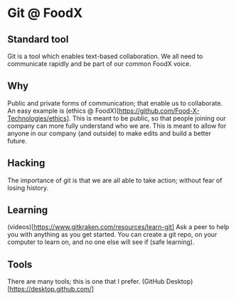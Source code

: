 # Git @ FoodX
## Standard tool
Git is a tool which enables text-based collaboration. We all need to communicate rapidly and be part of our common FoodX voice.

## Why
Public and private forms of communication; that enable us to collaborate. An easy example is (ethics @ FoodX)[https://github.com/Food-X-Technologies/ethics]. This is meant to be public, so that people joining our company can more fully understand who we are. This is meant to allow for anyone in our company (and outside) to make edits and build a better future.

## Hacking
The importance of git is that we are all able to take action; without fear of losing history.

## Learning
(videos)[https://www.gitkraken.com/resources/learn-git]
Ask a peer to help you with anything as you get started. You can create a git repo, on your computer to learn on, and no one else will see if (safe learning).

## Tools
There are many tools; this is one that I prefer. (GitHub Desktop)[https://desktop.github.com/]